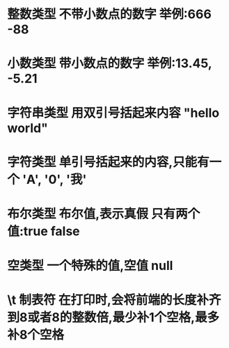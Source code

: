 # 整数类型 不带小数点的数字  举例:666 -88
# 小数类型 带小数点的数字    举例:13.45, -5.21
# 字符串类型 用双引号括起来内容  "hello world"
# 字符类型 单引号括起来的内容,只能有一个 'A', '0', '我'
# 布尔类型  布尔值,表示真假 只有两个值:true false
# 空类型 一个特殊的值,空值 null


# \t 制表符 在打印时,会将前端的长度补齐到8或者8的整数倍,最少补1个空格,最多补8个空格